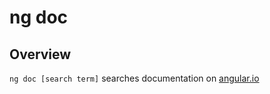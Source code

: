 # ng doc

## Overview
`ng doc [search term]` searches documentation on [angular.io](https://angular.io)
